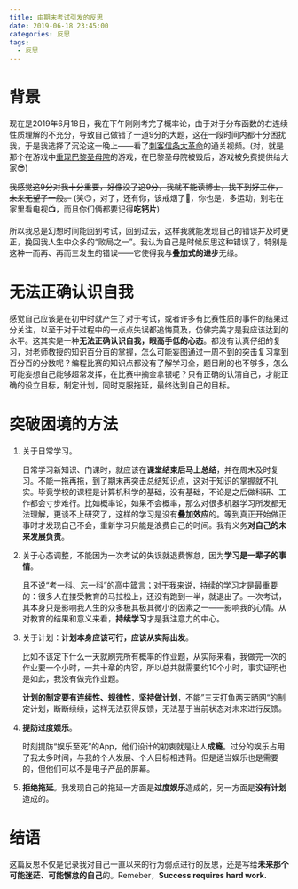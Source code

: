 ```yaml
---
title: 由期末考试引发的反思
date: 2019-06-18 23:45:00
categories: 反思
tags:
  - 反思
---
```


# 背景 

现在是2019年6月18日，我在下午刚刚考完了概率论，由于对于分布函数的右连续性质理解的不充分，导致自己做错了一道9分的大题，这在一段时间内都十分困扰我，于是我选择了沉沦这一晚上——看了[刺客信条大革命](https://baike.baidu.com/item/刺客信条：大革命/13572688?fr=aladdin)的通关视频。(对，就是那个在游戏中[重现巴黎圣母院](<https://www.zhihu.com/question/320330356/answer/652927064>)的游戏，在巴黎圣母院被毁后，游戏被免费提供给大家:sunglasses:)

~~我感觉这9分对我十分重要，好像没了这9分，我就不能读博士，找不到好工作，未来无望了一般。~~ (笑:smirk:，对了，还有你，该戒烟了:muscle:，你也是，多运动，别宅在家里看电视:tv:，而且你们俩都要记得**吃钙片**)  

所以我总是幻想时间能回到考试，回到过去，这样我就能发现自己的错误并及时更正，挽回我人生中众多的“败局之一”。我认为自己是时候反思这种错误了，特别是这种一而再、再而三发生的错误——它使得我与**叠加式的进步**无缘。

# 无法正确认识自我

感觉自己应该是在初中时就产生了对于考试，或者许多有比赛性质的事件的结果过分关注，以至于对于过程中的一点点失误都追悔莫及，仿佛完美才是我应该达到的水平。这其实是一种**无法正确认识自我，眼高手低的心态**。都没有认真仔细的复习，对老师教授的知识百分百的掌握，怎么可能妄图通过一周不到的突击复习拿到百分百的分数呢？编程比赛的知识点都没有了解学习全，题目刷的也不够多，怎么可能妄想自己能够超常发挥，在比赛中摘金拿银呢？只有正确的认清自己，才能正确的设立目标，制定计划，同时克服拖延，最终达到自己的目标。

# 突破困境的方法

1. 关于日常学习。

   日常学习新知识、门课时，就应该在**课堂结束后马上总结**，并在周末及时复习。不能一拖再拖，到了期末再突击总结知识点，这对于知识的掌握就不扎实。毕竟学校的课程是计算机科学的基础，没有基础，不论是之后做科研、工作都会寸步难行。比如概率论，如果不会概率，那么对很多机器学习所发都无法理解，更谈不上研究了，这样的学习是没有**叠加效应**的。等到真正开始做正事时才发现自己不会，重新学习只能是浪费自己的时间。我有义务**对自己的未来发展负责**。

2. 关于心态调整，不能因为一次考试的失误就退费懈怠，因为**学习是一辈子的事情**。

   且不说“考一科、忘一科”的高中箴言；对于我来说，持续的学习才是最重要的：很多人在接受教育的马拉松上，还没有跑到一半，就退出了。一次考试，其本身只是影响我人生的众多极其极其微小的因素之一——影响我的心情。从对教育的结果和意义来看，**持续学习**才是我注意力的中心。

3. 关于计划：**计划本身应该可行，应该从实际出发**。

   比如不该定下什么一天就刷完所有概率的作业题，从实际来看，我做完一次的作业要一个小时，一共十章的内容，所以总共就需要约10个小时，事实证明也是如此，我没有做完作业题。

   **计划的制定要有连续性、规律性**，**坚持做计划**，不能”三天打鱼两天晒网“的制定计划，断断续续，这样无法获得反馈，无法基于当前状态对未来进行反馈。

4. **提防过度娱乐**。

   时刻提防“娱乐至死”的App，他们设计的初衷就是让人**成瘾**。过分的娱乐占用了我太多时间，与我的个人发展、个人目标相违背。但是适当娱乐也是需要的，但他们可以不是电子产品的屏幕。
   
5. **拒绝拖延**。我发现自己的拖延一方面是**过度娱乐**造成的，另一方面是**没有计划**造成的。

# 结语

这篇反思不仅是记录我对自己一直以来的行为弱点进行的反思，还是写给**未来那个可能迷茫、可能懈怠的自己**的。Remeber，**Success requires hard work.**

